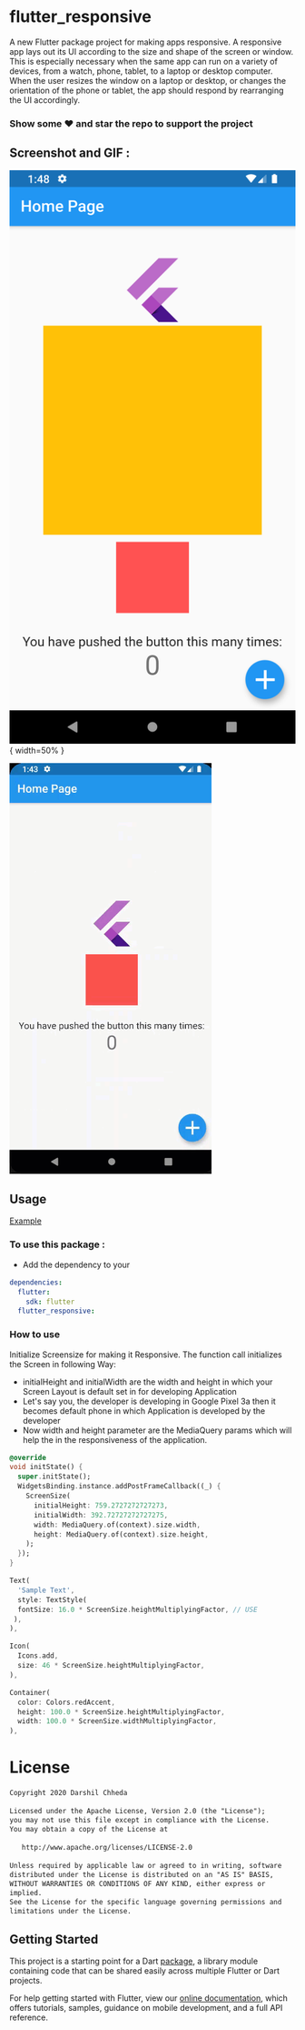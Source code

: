 # flutter_responsive

A new Flutter package project for making apps responsive. A responsive app lays out its UI according to the size and shape of the screen or window. This is especially necessary when the same app can run on a variety of devices, from a watch, phone, tablet, to a laptop or desktop computer. When the user resizes the window on a laptop or desktop, or changes the orientation of the phone or tablet, the app should respond by rearranging the UI accordingly.

### Show some :heart: and star the repo to support the project

## Screenshot and GIF :

![pub](https://github.com/DC0202/Flutter-Responsive/blob/master/SS-1.png){ width=50% }

![pub](https://github.com/DC0202/Flutter-Responsive/blob/master/flutter_repsonsive_example.gif)

## Usage

[Example](https://github.com/DC0202/Flutter-Responsive/blob/master/example/lib/main.dart)

### To use this package :

- Add the dependency to your

```yaml
dependencies:
  flutter:
    sdk: flutter
  flutter_responsive:
```

### How to use

Initialize Screensize for making it Responsive. The function call initializes the Screen in following Way:

- initialHeight and initialWidth are the width and height in which your Screen Layout is default set in for developing Application
- Let's say you, the developer is developing in Google Pixel 3a then it becomes default phone in which Application is developed by the developer
- Now width and height parameter are the MediaQuery params which will help the in the responsiveness of the application.

```dart
@override
void initState() {
  super.initState();
  WidgetsBinding.instance.addPostFrameCallback((_) {
    ScreenSize(
      initialHeight: 759.2727272727273,
      initialWidth: 392.72727272727275,
      width: MediaQuery.of(context).size.width,
      height: MediaQuery.of(context).size.height,
    );
  });
}
```

```dart
Text(
  'Sample Text',
  style: TextStyle(
  fontSize: 16.0 * ScreenSize.heightMultiplyingFactor, // USE
 ),
),
```

```dart
Icon(
  Icons.add,
  size: 46 * ScreenSize.heightMultiplyingFactor,
),
```

```dart
Container(
  color: Colors.redAccent,
  height: 100.0 * ScreenSize.heightMultiplyingFactor,
  width: 100.0 * ScreenSize.widthMultiplyingFactor,
),
```

# License

    Copyright 2020 Darshil Chheda

    Licensed under the Apache License, Version 2.0 (the "License");
    you may not use this file except in compliance with the License.
    You may obtain a copy of the License at

       http://www.apache.org/licenses/LICENSE-2.0

    Unless required by applicable law or agreed to in writing, software
    distributed under the License is distributed on an "AS IS" BASIS,
    WITHOUT WARRANTIES OR CONDITIONS OF ANY KIND, either express or implied.
    See the License for the specific language governing permissions and
    limitations under the License.

## Getting Started

This project is a starting point for a Dart
[package](https://flutter.dev/developing-packages/),
a library module containing code that can be shared easily across
multiple Flutter or Dart projects.

For help getting started with Flutter, view our
[online documentation](https://flutter.dev/docs), which offers tutorials,
samples, guidance on mobile development, and a full API reference.
